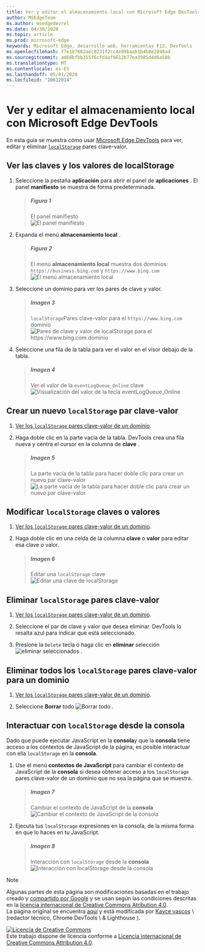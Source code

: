 ```yaml
---
title: Ver y editar el almacenamiento local con Microsoft Edge DevTools
author: MSEdgeTeam
ms.author: msedgedevrel
ms.date: 04/30/2020
ms.topic: article
ms.prod: microsoft-edge
keywords: Microsoft Edge, desarrollo web, herramientas F12, DevTools
ms.openlocfilehash: f7e187662aec8231f2cc4e99baab1b4b8e2048ad
ms.sourcegitcommit: ad68bfbb355f6cfdaaf6612b77ea3985d4d6a58b
ms.translationtype: MT
ms.contentlocale: es-ES
ms.lasthandoff: 05/01/2020
ms.locfileid: "10612014"
---
```

<!-- Copyright Kayce Basques 

   Licensed under the Apache License, Version 2.0 (the "License");
   you may not use this file except in compliance with the License.
   You may obtain a copy of the License at

       https://www.apache.org/licenses/LICENSE-2.0

   Unless required by applicable law or agreed to in writing, software
   distributed under the License is distributed on an "AS IS" BASIS,
   WITHOUT WARRANTIES OR CONDITIONS OF ANY KIND, either express or implied.
   See the License for the specific language governing permissions and
   limitations under the License.  -->  





# Ver y editar el almacenamiento local con Microsoft Edge DevTools   



En esta guía se muestra cómo usar [Microsoft Edge DevTools][MicrosoftEdgeDevTools] para ver, editar y eliminar [`localStorage`][MDNWindowsLocalStorage] pares clave-valor.  

## Ver las claves y los valores de localStorage   

1.  Seleccione la pestaña **aplicación** para abrir el panel de **aplicaciones** .  El panel **manifiesto** se muestra de forma predeterminada.  
    
    > ##### Figura 1  
    > El panel manifiesto  
    > ![El panel manifiesto][ImageManifest]  

1.  Expanda el menú **almacenamiento local** .  
    
    > ##### Figura 2  
    > El menú **almacenamiento local** muestra dos dominios: `https://business.bing.com` y `https://www.bing.com`  
    > ![El menú almacenamiento local][ImageLocalStorageMenu]  

1.  Seleccione un dominio para ver los pares de clave y valor.  
    
    > ##### Imagen 3  
    > `localStorage`Pares clave-valor para el `https://www.bing.com` dominio  
    > ![Pares de clave y valor de localStorage para el https://www.bing.com dominio][ImageLocalStorage]  

1.  Seleccione una fila de la tabla para ver el valor en el visor debajo de la tabla.  
    
    > ##### Imagen 4  
    > Ver el valor de la `eventLogQueue_Online` clave  
    > ![Visualización del valor de la tecla eventLogQueue_Online][ImageLocalStorageViewer]  

## Crear un nuevo `localStorage` par clave-valor   

1.  [Ver los `localStorage` pares clave-valor de un dominio](#view-localstorage-keys-and-values).  
1.  Haga doble clic en la parte vacía de la tabla.  DevTools crea una fila nueva y centra el cursor en la columna de **clave** .  
    
    > ##### Imagen 5  
    > La parte vacía de la tabla para hacer doble clic para crear un nuevo par clave-valor  
    > ![La parte vacía de la tabla para hacer doble clic para crear un nuevo par clave-valor][ImageLocalStorageCreate]  

## Modificar `localStorage` claves o valores   

1.  [Ver los `localStorage` pares clave-valor de un dominio](#view-localstorage-keys-and-values).  
1.  Haga doble clic en una celda de la columna **clave** o **valor** para editar esa clave o valor.  
    
    > ##### Imagen 6  
    > Editar una `localStorage` clave  
    > ![Editar una clave de localStorage][ImageLocalStorageEdit]  

## Eliminar `localStorage` pares clave-valor   

1.  [Ver los `localStorage` pares clave-valor de un dominio](#view-localstorage-keys-and-values).  
1.  Seleccione el par de clave y valor que desea eliminar.  DevTools lo resalta azul para indicar que está seleccionado.  

1.  Presione la `Delete` tecla o haga clic en **eliminar** selección ![ eliminar seleccionados ][ImageDeleteIcon] .  

## Eliminar todos los `localStorage` pares clave-valor para un dominio   

1.  [Ver los `localStorage` pares clave-valor de un dominio](#view-localstorage-keys-and-values).  

1.  Seleccione **Borrar** todo ![ Borrar todo ][ImageClearIcon] .  

## Interactuar con `localStorage` desde la consola   

Dado que puede ejecutar JavaScript en la **consola**y que la **consola** tiene acceso a los contextos de JavaScript de la página, es posible interactuar con ella `localStorage` en la **consola**.  

1.  Use el menú **contextos de JavaScript** para cambiar el contexto de JavaScript de la **consola** si desea obtener acceso a los `localStorage` pares clave-valor de un dominio que no sea la página que se muestra.  
    
    > ##### Imagen 7  
    > Cambiar el contexto de JavaScript de la **consola**  
    > ![Cambiar el contexto de JavaScript de la consola][ImageJSContext]  

1.  Ejecuta tus `localStorage` expresiones en la consola, de la misma forma en que lo haces en tu JavaScript.  
    
    > ##### Imagen 8  
    > Interacción con `localStorage` desde la **consola**  
    > ![Interacción con localStorage desde la consola][ImageLocalStorageConsole]  

 



<!-- image links -->  

[ImageClearIcon]: /microsoft-edge/devtools-guide-chromium/media/clear-icon.msft.png  
[ImageDeleteIcon]: /microsoft-edge/devtools-guide-chromium/media/delete-icon.msft.png  

[ImageManifest]: /microsoft-edge/devtools-guide-chromium/media/storage-application-manifest.msft.png "Ilustración 1: el panel manifiesto"  
[ImageLocalStorageMenu]: /microsoft-edge/devtools-guide-chromium/media/storage-application-local-storage.msft.png "Ilustración 2: el menú almacenamiento local"  
[ImageLocalStorage]: /microsoft-edge/devtools-guide-chromium/media/storage-application-local-storage-view-key-value.msft.png "Ilustración 3: los pares de clave y valor de localStorage para el https://www.bing.com dominio"  
[ImageLocalStorageViewer]: /microsoft-edge/devtools-guide-chromium/media/storage-application-local-storage-view-key-value-selected.msft.png "Ilustración 4: ver el valor de la clave eventLogQueue_Online"  
[ImageLocalStorageCreate]: /microsoft-edge/devtools-guide-chromium/media/storage-application-local-storage-new-key-value.msft.png "Ilustración 5: la parte vacía de la tabla para crear un nuevo par clave-valor"  
[ImageLocalStorageEdit]: /microsoft-edge/devtools-guide-chromium/media/storage-application-local-storage-edit-key-value.msft.png "Ilustración 6: edición de una clave de localStorage"  
[ImageJSContext]: /microsoft-edge/devtools-guide-chromium/media/storage-console-local-storage.msft.png "Ilustración 7: cambiar el contexto de JavaScript de la consola"  
[ImageLocalStorageConsole]: /microsoft-edge/devtools-guide-chromium/media/storage-console-local-storage-interaction.msft.png "Ilustración 8: interacción con localStorage desde la consola"  

<!-- links -->  

[MicrosoftEdgeDevTools]: /microsoft-edge/devtools-guide-chromium "Herramientas para desarrolladores de Microsoft Edge (cromo)"  

[MDNWindowsLocalStorage]: https://developer.mozilla.org/docs/Web/API/Window/localStorage "Window. localStorage | MDN"  

> [!NOTE]
> Algunas partes de esta página son modificaciones basadas en el trabajo creado y [compartido por Google][GoogleSitePolicies] y se usan según las condiciones descritas en la [licencia internacional de Creative Commons Atribution 4,0][CCA4IL].  
> La página original se encuentra [aquí](https://developers.google.com/web/tools/chrome-devtools/storage/localstorage) y está modificada por [Kayce vascos][KayceBasques] \ (redactor técnico, Chrome DevTools \ & Lighthouse \).  

[![Licencia de Creative Commons][CCby4Image]][CCA4IL]  
Este trabajo dispone de licencia conforme a [Licencia internacional de Creative Commons Attribution 4.0][CCA4IL].  

[CCA4IL]: https://creativecommons.org/licenses/by/4.0  
[CCby4Image]: https://i.creativecommons.org/l/by/4.0/88x31.png  
[GoogleSitePolicies]: https://developers.google.com/terms/site-policies  
[KayceBasques]: https://developers.google.com/web/resources/contributors/kaycebasques  
